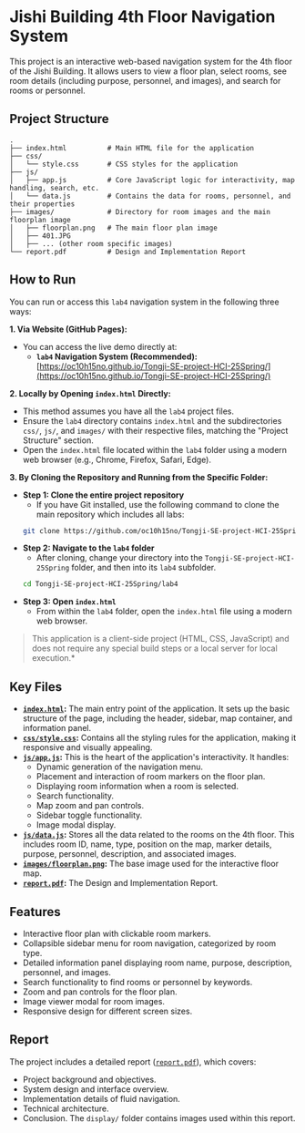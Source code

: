 # Jishi Building 4th Floor Navigation System

This project is an interactive web-based navigation system for the 4th floor of the Jishi Building. It allows users to view a floor plan, select rooms, see room details (including purpose, personnel, and images), and search for rooms or personnel.

## Project Structure

```
.
├── index.html          # Main HTML file for the application
├── css/
│   └── style.css       # CSS styles for the application
├── js/
│   ├── app.js          # Core JavaScript logic for interactivity, map handling, search, etc.
│   └── data.js         # Contains the data for rooms, personnel, and their properties
├── images/             # Directory for room images and the main floorplan image
│   ├── floorplan.png   # The main floor plan image
│   ├── 401.JPG
│   ├── ... (other room specific images)
└── report.pdf          # Design and Implementation Report
```

## How to Run

You can run or access this `lab4` navigation system in the following three ways:

**1. Via Website (GitHub Pages):**
   *   You can access the live demo directly at:
        *   **`lab4` Navigation System (Recommended):** [https://oc10h15no.github.io/Tongji-SE-project-HCI-25Spring/](https://oc10h15no.github.io/Tongji-SE-project-HCI-25Spring/)

**2. Locally by Opening `index.html` Directly:**
   *   This method assumes you have all the `lab4` project files.
   *   Ensure the `lab4` directory contains `index.html` and the subdirectories `css/`, `js/`, and `images/` with their respective files, matching the "Project Structure" section.
   *   Open the `index.html` file located within the `lab4` folder using a modern web browser (e.g., Chrome, Firefox, Safari, Edge).

**3. By Cloning the Repository and Running from the Specific Folder:**
   *   **Step 1: Clone the entire project repository**
        *   If you have Git installed, use the following command to clone the main repository which includes all labs:
          ```bash
          git clone https://github.com/oc10h15no/Tongji-SE-project-HCI-25Spring.git
          ```
   *   **Step 2: Navigate to the `lab4` folder**
        *   After cloning, change your directory into the `Tongji-SE-project-HCI-25Spring` folder, and then into its `lab4` subfolder.
          ```bash
          cd Tongji-SE-project-HCI-25Spring/lab4
          ```
   *   **Step 3: Open `index.html`**
        *   From within the `lab4` folder, open the `index.html` file using a modern web browser.

> This application is a client-side project (HTML, CSS, JavaScript) and does not require any special build steps or a local server for local execution.*


## Key Files

*   **[`index.html`](index.html):** The main entry point of the application. It sets up the basic structure of the page, including the header, sidebar, map container, and information panel.
*   **[`css/style.css`](css/style.css):** Contains all the styling rules for the application, making it responsive and visually appealing.
*   **[`js/app.js`](js/app.js):** This is the heart of the application's interactivity. It handles:
    *   Dynamic generation of the navigation menu.
    *   Placement and interaction of room markers on the floor plan.
    *   Displaying room information when a room is selected.
    *   Search functionality.
    *   Map zoom and pan controls.
    *   Sidebar toggle functionality.
    *   Image modal display.
*   **[`js/data.js`](js/data.js):** Stores all the data related to the rooms on the 4th floor. This includes room ID, name, type, position on the map, marker details, purpose, personnel, description, and associated images.
*   **[`images/floorplan.png`](images/floorplan.png):** The base image used for the interactive floor map.
*   **[`report.pdf`](report.pdf):** The Design and Implementation Report.

## Features

*   Interactive floor plan with clickable room markers.
*   Collapsible sidebar menu for room navigation, categorized by room type.
*   Detailed information panel displaying room name, purpose, description, personnel, and images.
*   Search functionality to find rooms or personnel by keywords.
*   Zoom and pan controls for the floor plan.
*   Image viewer modal for room images.
*   Responsive design for different screen sizes.

## Report

The project includes a detailed report ([`report.pdf`](report.pdf)), which covers:
*   Project background and objectives.
*   System design and interface overview.
*   Implementation details of fluid navigation.
*   Technical architecture.
*   Conclusion.
The `display/` folder contains images used within this report.
